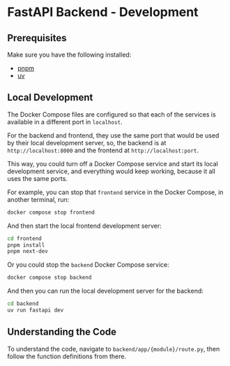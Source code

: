 # FastAPI Backend - Development

## Prerequisites
Make sure you have the following installed:
- [pnpm](https://pnpm.io/installation)
- [uv](https://docs.astral.sh/uv/getting-started/installation/)

## Local Development

The Docker Compose files are configured so that each of the services is available in a different port in `localhost`.

For the backend and frontend, they use the same port that would be used by their local development server, so, the backend is at `http://localhost:8000` and the frontend at `http://localhost:port`.

This way, you could turn off a Docker Compose service and start its local development service, and everything would keep working, because it all uses the same ports.

For example, you can stop that `frontend` service in the Docker Compose, in another terminal, run:

```bash
docker compose stop frontend
```

And then start the local frontend development server:

```bash
cd frontend
pnpm install
pnpm next-dev
```

Or you could stop the `backend` Docker Compose service:

```bash
docker compose stop backend
```

And then you can run the local development server for the backend:

```bash
cd backend
uv run fastapi dev
```

## Understanding the Code
To understand the code, navigate to `backend/app/{module}/route.py`, then follow the function definitions from there.